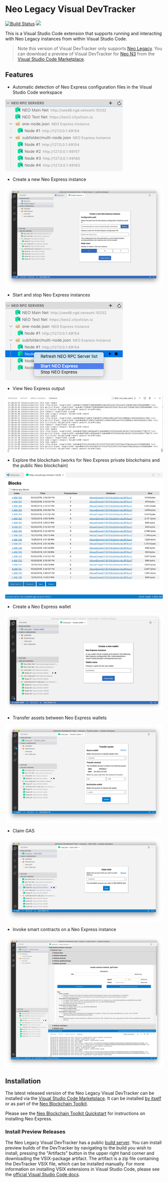 # Neo Legacy Visual DevTracker

[![Build Status](https://dev.azure.com/NGDSeattle/Public/_apis/build/status/neo-project.neo-visual-tracker?branchName=master)](https://dev.azure.com/NGDSeattle/Public/_build/latest?definitionId=28&branchName=master)
[![](https://vsmarketplacebadge.apphb.com/version-short/ngd-seattle.neo-visual-devtracker.svg)](https://marketplace.visualstudio.com/items?itemName=ngd-seattle.neo-visual-devtracker)

This is a Visual Studio Code extension that supports running and interacting
with Neo Legacy instances from within Visual Studio Code.

> Note this version of Visual DevTracker only supports [Neo Legacy](https://medium.com/neo-smart-economy/introducing-neo-n3-the-next-evolution-of-the-neo-blockchain-b2960c4def6e).
> You can download a preview of Visual DevTracker for [Neo N3](https://medium.com/neo-smart-economy/introducing-neo-n3-the-next-evolution-of-the-neo-blockchain-b2960c4def6e)
> from the [Visual Studio Code Marketplace](https://marketplace.visualstudio.com/items?itemName=ngd-seattle.neo3-visual-tracker).

## Features

* Automatic detection of Neo Express configuration files in the Visual Studio Code workspace

![Neo Express config detection](https://raw.githubusercontent.com/neo-project/neo-visual-tracker/master/images/feature-detect.png)

* Create a new Neo Express instance 

![Create instance](https://raw.githubusercontent.com/neo-project/neo-visual-tracker/master/images/feature-create.png)

* Start and stop Neo Express instances 

![Starting and stopping Neo Express instances](https://raw.githubusercontent.com/neo-project/neo-visual-tracker/master/images/feature-start-stop.png)

* View Neo Express output

![Neo Express output shown in Visual Studio Code terminal](https://raw.githubusercontent.com/neo-project/neo-visual-tracker/master/images/feature-terminal.png)

* Explore the blockchain (works for Neo Express private blockchains and the public Neo blockchain)

![Built-in blockchain explorer](https://raw.githubusercontent.com/neo-project/neo-visual-tracker/master/images/feature-block-explorer.png)

* Create a Neo Express wallet 

![Neo Express wallet creation](https://raw.githubusercontent.com/neo-project/neo-visual-tracker/master/images/feature-create-wallet.png)

* Transfer assets between Neo Express wallets

![Transfer assets](https://raw.githubusercontent.com/neo-project/neo-visual-tracker/master/images/feature-transfer.png)

* Claim GAS

![Claiming GAS](https://raw.githubusercontent.com/neo-project/neo-visual-tracker/master/images/feature-claim.png)

* Invoke smart contracts on a Neo Express instance

![Contract invocation](https://raw.githubusercontent.com/neo-project/neo-visual-tracker/master/images/feature-invoke.png)

## Installation

The latest released version of the Neo Legacy Visual DevTracker can be installed via the
[Visual Studio Code Marketplace](https://marketplace.visualstudio.com/vscode).
It can be installed
[by itself](https://marketplace.visualstudio.com/items?itemName=ngd-seattle.neo-visual-devtracker)
or as part of the
[Neo Blockchain Toolkit](https://marketplace.visualstudio.com/items?itemName=ngd-seattle.neo-blockchain-toolkit).

Please see the
[Neo Blockchain Toolkit Quickstart](https://github.com/neo-project/neo-blockchain-toolkit/blob/master/quickstart.md)
for instructions on installing Neo Express.

### Install Preview Releases

The Neo Legacy Visual DevTracker has a public [build server](https://dev.azure.com/NGDSeattle/Public/_build?definitionId=28).
You can install preview builds of the DevTracker by navigating to the build you wish to install,
pressing the "Artifacts" button in the upper right hand corner and downloading the VSIX-package
artifact. The artifact is a zip file containing the DevTracker VSIX file, which can be installed
manually. For more information on installing VSIX extensions in Visual Studio Code, please see the
[official Visual Studio Code docs](https://code.visualstudio.com/docs/editor/extension-gallery#_install-from-a-vsix).
